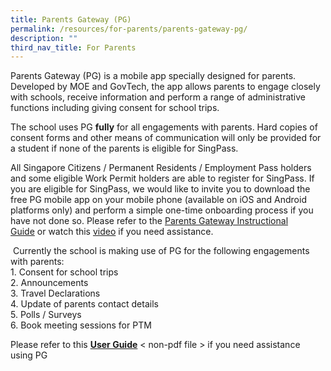 ```yaml
---
title: Parents Gateway (PG)
permalink: /resources/for-parents/parents-gateway-pg/
description: ""
third_nav_title: For Parents
---
```

Parents Gateway (PG) is a mobile app specially designed for parents. Developed by MOE and GovTech, the app allows parents to engage closely with schools, receive information and perform a range of administrative functions including giving consent for school trips.

The school uses PG **fully** for all engagements with parents. Hard copies of consent forms and other means of communication will only be provided for a student if none of the parents is eligible for SingPass.   

All Singapore Citizens / Permanent Residents / Employment Pass holders and some eligible Work Permit holders are able to register for SingPass. If you are eligible for SingPass, we would like to invite you to download the free PG mobile app on your mobile phone (available on iOS and Android platforms only) and perform a simple one-time onboarding process if you have not done so. Please refer to the [Parents Gateway Instructional Guide](/files/PG%20for%20Website.pdf) or watch this [video](https://tinyurl.com/PGonboarding) if you need assistance.  
  
 Currently the school is making use of PG for the following engagements with parents:  
1\. Consent for school trips   
2\. Announcements   
3\. Travel Declarations  
4\. Update of parents contact details  
5\. Polls / Surveys  
6\. Book meeting sessions for PTM  
  
Please refer to this **[User Guide](https://stmargaretssec-moe-edu-sg-admin.cwp.sg/qql/slot/u168/Resources/PG%20User%20Guide%20for%20Parents.pptx)** < non-pdf file > if you need assistance using PG